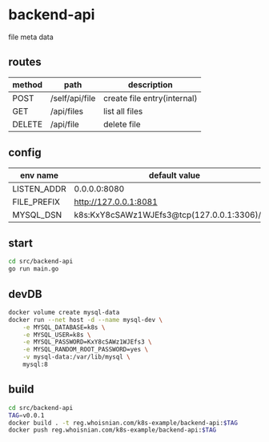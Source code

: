 # backend-api
file meta data

## routes
| method | path           | description                 |
| ------ | -------------- | --------------------------- |
| POST   | /self/api/file | create file entry(internal) |
| GET    | /api/files     | list all files              |
| DELETE | /api/file      | delete file                 |

## config
| env name    | default value                                |
| ----------- | -------------------------------------------- |
| LISTEN_ADDR | 0.0.0.0:8080                                 |
| FILE_PREFIX | http://127.0.0.1:8081                        |
| MYSQL_DSN   | k8s:KxY8cSAWz1WJEfs3@tcp(127.0.0.1:3306)/k8s |

## start
```sh
cd src/backend-api
go run main.go
```

## devDB
```sh
docker volume create mysql-data
docker run --net host -d --name mysql-dev \
    -e MYSQL_DATABASE=k8s \
    -e MYSQL_USER=k8s \
    -e MYSQL_PASSWORD=KxY8cSAWz1WJEfs3 \
    -e MYSQL_RANDOM_ROOT_PASSWORD=yes \
    -v mysql-data:/var/lib/mysql \
    mysql:8
```

## build
```sh
cd src/backend-api
TAG=v0.0.1
docker build . -t reg.whoisnian.com/k8s-example/backend-api:$TAG
docker push reg.whoisnian.com/k8s-example/backend-api:$TAG
```
